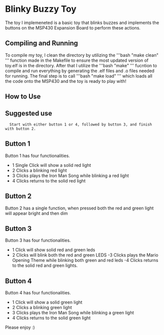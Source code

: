 # Blinky Buzzy Toy

The toy I implemeneted is a basic toy that blinks buzzes and implements the
buttons on the MSP430 Expansion Board to perform these actions.

## Compiling and Running
   To compile my toy, I clean the directory by utilizing the
   '''bash
   "make clean"
   '''
   function made in the Makefile to ensure the most updated version of toy.elf
   is in the directory.
   After that I utilize the
   '''bash
   "make"
   '''
   fucntion to compile and run everything by
   generating the .elf files and .o files needed for running.
   The final step is to call
   '''bash
   "make load"
   '''
   which loads all the code onto the
   MSP430 and the toy is ready to play with!

   
## How to Use
   ## Suggested use
      Start with either button 1 or 4, followed by button 3, and finish with button 2.

## Button 1
   Button 1 has four functionalities.
   - 1 Single Click will show a solid red light
   - 2 Clicks a blinking red light
   - 3 Clicks plays the Iron Man Song while blinking a red light
   - 4 Clicks returns to the solid red light
## Button 2
   Button 2 has a single function, when pressed both the red and green light
   will appear bright and then dim

## Button 3
   Button 3 has four functionalities.
   - 1 Click will show solid red and green leds
   - 2 Clicks will blink both the red and green LEDS
   -3 Clicks plays the Mario Opening Theme while blinking both green and red
   leds
   -4 Clicks returns to the solid red and green lights.

## Button 4
   Button 4 has four functionalities.
   - 1 Click will show a solid green light
   - 2 Clicks a blinking green light
   - 3 Clicks plays the Iron Man Song while blinking a green light
   - 4 Clicks returns to the solid green light

Please enjoy :)
